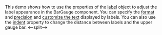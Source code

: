 This demo shows how to use the properties of the [label](/Documentation/ApiReference/UI_Components/dxBarGauge/Configuration/label/) object to adjust the label appearance in the BarGauge component. You can specify the [format](/Documentation/ApiReference/UI_Components/dxBarGauge/Configuration/label/#format) and [precision](/Documentation/ApiReference/Common/Object_Structures/format/#precision) and [customize the text](/Documentation/ApiReference/UI_Components/dxBarGauge/Configuration/label/#customizeText) displayed by labels. You can also use the [indent](/Documentation/ApiReference/UI_Components/dxBarGauge/Configuration/label/#indent) property to change the distance between labels and the upper gauge bar.
<--split-->